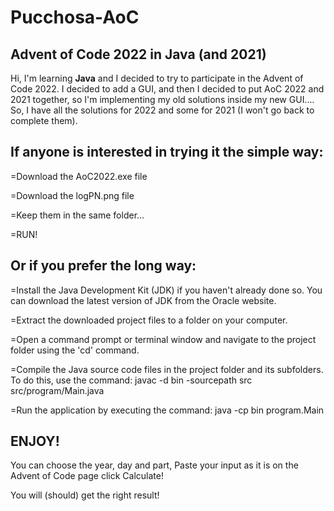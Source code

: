 # Pucchosa-AoC

## Advent of Code 2022 in **Java** (and 2021)

Hi, I'm learning **Java** and I decided to try to participate in the Advent of Code 2022.
I decided to add a GUI, and then I decided to put AoC 2022 and 2021 together, so I'm implementing my old solutions inside my new GUI....
So, I have all the solutions for 2022 and some for 2021 (I won't go back to complete them).

## If anyone is interested in trying it the simple way:

=Download the AoC2022.exe file

=Download the logPN.png file

=Keep them in the same folder...

=RUN!


## Or if you prefer the long way:

=Install the Java Development Kit (JDK) if you haven't already done so. You can download the latest version of JDK from the Oracle website.

=Extract the downloaded project files to a folder on your computer.

=Open a command prompt or terminal window and navigate to the project folder using the 'cd' command.

=Compile the Java source code files in the project folder and its subfolders. To do this, use the command: javac -d bin -sourcepath src src/program/Main.java

=Run the application by executing the command: java -cp bin program.Main

## ENJOY!


You can choose the year, day and part,
Paste your input as it is on the Advent of Code page
click Calculate!

You will (should) get the right result!
